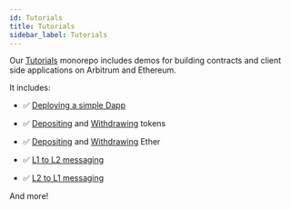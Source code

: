 ```yaml
---
id: Tutorials
title: Tutorials
sidebar_label: Tutorials
---
```


Our [Tutorials](https://github.com/OffchainLabs/arbitrum-tutorials) monorepo includes demos for building contracts and client side applications on Arbitrum and Ethereum.

It includes:

- ✅ [Deploying a simple Dapp](https://github.com/OffchainLabs/arbitrum-tutorials/tree/master/packages/demo-dapp-pet-shop)

- ✅ [Depositing](https://github.com/OffchainLabs/arbitrum-tutorials/tree/master/packages/token-deposit) and [Withdrawing](https://github.com/OffchainLabs/arbitrum-tutorials/tree/master/packages/token-withdraw) tokens

- ✅ [Depositing](https://github.com/OffchainLabs/arbitrum-tutorials/tree/master/packages/eth-deposit) and [Withdrawing](https://github.com/OffchainLabs/arbitrum-tutorials/tree/master/packages/eth-withdraw) Ether

- ✅ [L1 to L2 messaging](https://github.com/OffchainLabs/arbitrum-tutorials/tree/master/packages/greeter)
- ✅ [L2 to L1 messaging](https://github.com/OffchainLabs/arbitrum-tutorials/tree/master/packages/outbox-execute)

And more!
